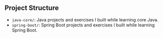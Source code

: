 ## Project Structure

- `java-core/`: Java projects and exercises I built while learning core Java.
- `spring-boot/`: Spring Boot projects and exercises I built while learning Spring Boot.


